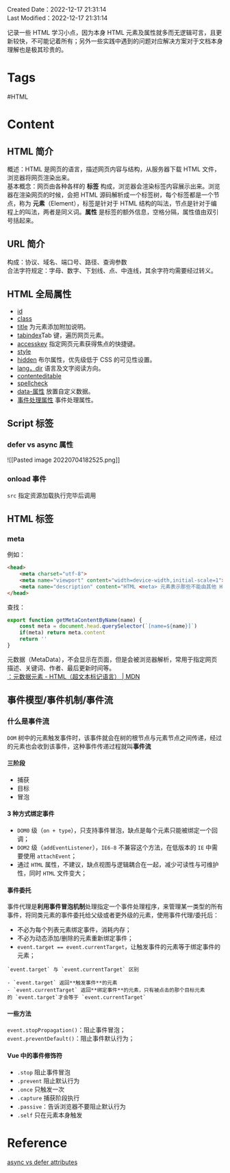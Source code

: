Created Date：2022-12-17 21:31:14  
Last Modified：2022-12-17 21:31:14

记录一些 HTML 学习小点，因为本身 HTML 元素及属性就多而无逻辑可言，且更新较快，不可能记着所有；另外一些实践中遇到的问题对应解决方案对于文档本身理解也是极其珍贵的。

# Tags

#HTML

# Content

## HTML 简介

概述：HTML 是网页的语言，描述网页内容与结构，从服务器下载 HTML 文件，浏览器将网页渲染出来。  
基本概念：网页由各种各样的 **标签** 构成，浏览器会渲染标签内容展示出来。浏览器在渲染网页的时候，会把 HTML 源码解析成一个标签树，每个标签都是一个节点，称为 **元素**（Element），标签是针对于 HTML 结构的叫法，节点是针对于编程上的叫法，两者是同义词。**属性** 是标签的额外信息，空格分隔，属性值由双引号括起来。

## URL 简介

构成：协议、域名、端口号、路径、查询参数  
合法字符规定：字母、数字、下划线、点、中连线，其余字符均需要经过转义。

## HTML 全局属性

- [id](https://www.bookstack.cn/read/html-tutorial/spilt.1.spilt.2.docs-attribute.md)
- [class](https://www.bookstack.cn/read/html-tutorial/spilt.2.spilt.2.docs-attribute.md)
- [title](https://www.bookstack.cn/read/html-tutorial/spilt.3.spilt.2.docs-attribute.md) 为元素添加附加说明。
- [tabindex](https://www.bookstack.cn/read/html-tutorial/spilt.4.spilt.2.docs-attribute.md)Tab 键，遍历网页元素。
- [accesskey](https://www.bookstack.cn/read/html-tutorial/spilt.5.spilt.2.docs-attribute.md) 指定网页元素获得焦点的快捷键。
- [style](https://www.bookstack.cn/read/html-tutorial/spilt.6.spilt.2.docs-attribute.md)
- [hidden](https://www.bookstack.cn/read/html-tutorial/spilt.7.spilt.2.docs-attribute.md) 布尔属性，优先级低于 CSS 的可见性设置。
- [lang，dir](https://www.bookstack.cn/read/html-tutorial/spilt.8.spilt.2.docs-attribute.md) 语言及文字阅读方向。
- [contenteditable](https://www.bookstack.cn/read/html-tutorial/spilt.9.spilt.2.docs-attribute.md)
- [spellcheck](https://www.bookstack.cn/read/html-tutorial/spilt.10.spilt.2.docs-attribute.md)
- [data-属性](https://www.bookstack.cn/read/html-tutorial/spilt.11.spilt.2.docs-attribute.md) 放置自定义数据。
- [事件处理属性](https://www.bookstack.cn/read/html-tutorial/spilt.12.spilt.2.docs-attribute.md) 事件处理属性。

## Script 标签

### defer vs async 属性

![[Pasted image 20220704182525.png]]

### onload 事件

`src` 指定资源加载执行完毕后调用

## HTML 标签

### meta

例如：

```html
<head>
	<meta charset="utf-8">
	<meta name="viewport" content="width=device-width,initial-scale=1">
	<meta name="description" content="HTML <meta> 元素表示那些不能由其他 HTML 元相关（meta-related）元素表示的元数据信息。如：<base>、<link>、<script>、<style> 或 <title>。">
</head>
```

查找：

```js
export function getMetaContentByName(name) {
	const meta = document.head.querySelector(`[name=${name}]`)
	if(meta) return meta.content
	return ''
}
```

元数据（MetaData），不会显示在页面，但是会被浏览器解析，常用于指定网页描述、关键词、作者、最后更新时间等。  
[<meta>：元数据元素 - HTML（超文本标记语言） | MDN](https://developer.mozilla.org/zh-CN/docs/Web/HTML/Element/meta)

## 事件模型/事件机制/事件流

### 什么是事件流

`DOM` 树中的元素触发事件时，该事件就会在树的根节点与元素节点之间传递，经过的元素也会收到该事件，这种事件传递过程就叫**事件流**

#### 三阶段

- 捕获
- 目标
- 冒泡

#### 3 种方式绑定事件

- `DOM0` 级（`on + type`），只支持事件冒泡，缺点是每个元素只能被绑定一个回调；
- `DOM2` 级（`addEventListener`），`IE6-8` 不兼容这个方法，在低版本的 `IE` 中需要使用 `attachEvent`；
- 通过 `HTML` 属性，不建议，缺点视图与逻辑耦合在一起，减少可读性与可维护性，同时 `HTML` 文件变大；

#### 事件委托

事件代理是**利用事件冒泡机制**处理指定一个事件处理程序，来管理某一类型的所有事件，将同类元素的事件委托给父级或者更外级的元素，使用事件代理/委托后：

- 不必为每个列表元素绑定事件，消耗内存；
- 不必为动态添加/删除的元素重新绑定事件；
- `event.target == event.currentTarget`，让触发事件的元素等于绑定事件的元素；

```ad-info
`event.target` 与 `event.currentTarget` 区别

- `event.target` 返回**触发事件**的元素
- `event.currentTarget` 返回**绑定事件**的元素，只有被点击的那个目标元素的 `event.target`才会等于 `event.currentTarget`
```

#### 一些方法

`event.stopPropagation()`：阻止事件冒泡；  
`event.preventDefault()`：阻止事件默认行为；

#### Vue 中的事件修饰符

- `.stop` 阻止事件冒泡
- `.prevent` 阻止默认行为
- `.once` 只触发一次
- `.capture` 捕获阶段执行
- `.passive`：告诉浏览器不要阻止默认行为
- `.self` 只在元素本身触发

# Reference

[async vs defer attributes](https://www.growingwiththeweb.com/2014/02/async-vs-defer-attributes.html)
